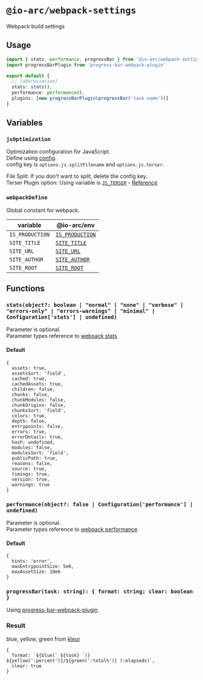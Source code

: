 # `@io-arc/webpack-settings`

Webpack build settings

## Usage

```typescript
import { stats, performance, progressBar } from '@io-arc/webpack-settings'
import progressBarPlugin from 'progress-bar-webpack-plugin'

export default {
  // (abbreviation)
  stats: stats(),
  performance: performance(),
  plugins: [new progressBarPlugin(progressBar('task name'))]
}
```

## Variables

### `jsOptimization`

Optimization configuration for JavaScript.  
Define using [config](https://github.com/lorenwest/node-config).  
config key is `options.js.splitFilename` and `options.js.terser`.

File Split: If you don't want to split, delete the config key.  
Terser Plugin option: Using variable is [`JS_TERSER`](https://github.com/io-arc/io-arc/tree/master/packages/env#js_terser) - [Reference](https://webpack.js.org/plugins/terser-webpack-plugin/)

### `webpackDefine`

Global constant for webpack.

| variable        | @io-arc/env                                                                                |
| --------------- | ------------------------------------------------------------------------------------------ |
| `IS_PRODUCTION` | [`IS_PRODUCTION`](https://github.com/io-arc/io-arc/tree/master/packages/env#is_production) |
| `SITE_TITLE`    | [`SITE_TITLE`](https://github.com/io-arc/io-arc/tree/master/packages/env#site_title)       |
| `SITE_URL`      | [`SITE_URL`](https://github.com/io-arc/io-arc/tree/master/packages/env#site_url)           |
| `SITE_AUTHOR`   | [`SITE_AUTHOR`](https://github.com/io-arc/io-arc/tree/master/packages/env#site_author)     |
| `SITE_ROOT`     | [`SITE_ROOT`](https://github.com/io-arc/io-arc/tree/master/packages/env#site_root)         |

## Functions

### `stats(object?: boolean | "normal" | "none" | "verbose" | "errors-only" | "errors-warnings" | "minimal" | Configuration['stats'] | undefined)`

Parameter is optional.  
Parameter types reference to [webpack stats](https://webpack.js.org/configuration/stats/)

#### Default

```
{
  assets: true,
  assetsSort: 'field',
  cached: true,
  cachedAssets: true,
  children: false,
  chunks: false,
  chunkModules: false,
  chunkOrigins: false,
  chunksSort: 'field',
  colors: true,
  depth: false,
  entrypoints: false,
  errors: true,
  errorDetails: true,
  hash: undefined,
  modules: false,
  modulesSort: 'field',
  publicPath: true,
  reasons: false,
  source: true,
  timings: true,
  version: true,
  warnings: true
}
```

### `performance(object?: false | Configuration['performance'] | undefined)`

Parameter is optional.  
Parameter types reference to [webpack performance](https://webpack.js.org/configuration/performance/)

#### Default

```
{
  hints: 'error',
  maxEntrypointSize: 5e6,
  maxAssetSize: 10e6
}
```

### `progressBar(task: string): { format: string; clear: boolean }`

Using [progress-bar-webpack-plugin](https://github.com/clessg/progress-bar-webpack-plugin).

### Result

blue, yellow, green from [kleur](https://github.com/lukeed/kleur)

```
{
  format: `${blue(` ${task} `)} ${yellow(':percent')}/${green(':total%')} (:elapseds)`,
  clear: true
}
```
